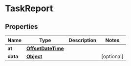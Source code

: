 

# TaskReport

## Properties

Name | Type | Description | Notes
------------ | ------------- | ------------- | -------------
**at** | [**OffsetDateTime**](OffsetDateTime.md) |  | 
**data** | [**Object**](.md) |  |  [optional]



